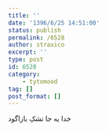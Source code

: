 ```yaml
---
title: ''
date: '1396/6/25 14:51:00'
status: publish
permalink: /6528
author: straxico
excerpt: ''
type: post
id: 6528
category:
    - tytomood
tag: []
post_format: []
---
```

خدا یه جا تشکِ بازاگود